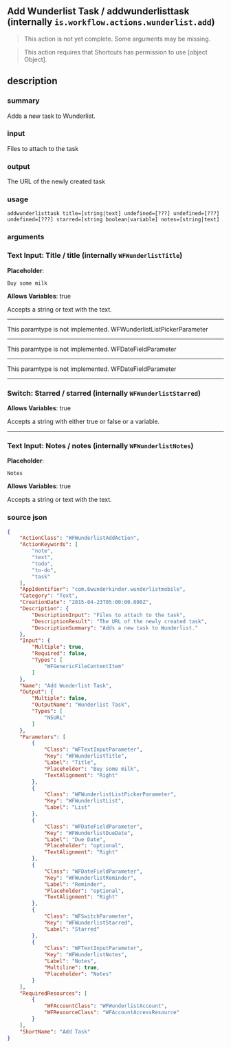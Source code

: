 
## Add Wunderlist Task / addwunderlisttask (internally `is.workflow.actions.wunderlist.add`)

> This action is not yet complete. Some arguments may be missing.


> This action requires that Shortcuts has permission to use [object Object].


## description
### summary
Adds a new task to Wunderlist.

### input
Files to attach to the task

### output
The URL of the newly created task

### usage
`addwunderlisttask title=[string|text] undefined=[???] undefined=[???] undefined=[???] starred=[string boolean|variable] notes=[string|text]`

### arguments
### Text Input: Title / title (internally `WFWunderlistTitle`)
**Placeholder**:
```
Buy some milk
```
**Allows Variables**: true



Accepts a string 
or text
with the text.

---

This paramtype is not implemented. WFWunderlistListPickerParameter

---

This paramtype is not implemented. WFDateFieldParameter

---

This paramtype is not implemented. WFDateFieldParameter

---

### Switch: Starred / starred (internally `WFWunderlistStarred`)
**Allows Variables**: true



Accepts a string with either true or false
or a variable.

---

### Text Input: Notes / notes (internally `WFWunderlistNotes`)
**Placeholder**:
```
Notes
```
**Allows Variables**: true



Accepts a string 
or text
with the text.

### source json

```json
{
	"ActionClass": "WFWunderlistAddAction",
	"ActionKeywords": [
		"note",
		"text",
		"todo",
		"to-do",
		"task"
	],
	"AppIdentifier": "com.6wunderkinder.wunderlistmobile",
	"Category": "Text",
	"CreationDate": "2015-04-23T05:00:00.000Z",
	"Description": {
		"DescriptionInput": "Files to attach to the task",
		"DescriptionResult": "The URL of the newly created task",
		"DescriptionSummary": "Adds a new task to Wunderlist."
	},
	"Input": {
		"Multiple": true,
		"Required": false,
		"Types": [
			"WFGenericFileContentItem"
		]
	},
	"Name": "Add Wunderlist Task",
	"Output": {
		"Multiple": false,
		"OutputName": "Wunderlist Task",
		"Types": [
			"NSURL"
		]
	},
	"Parameters": [
		{
			"Class": "WFTextInputParameter",
			"Key": "WFWunderlistTitle",
			"Label": "Title",
			"Placeholder": "Buy some milk",
			"TextAlignment": "Right"
		},
		{
			"Class": "WFWunderlistListPickerParameter",
			"Key": "WFWunderlistList",
			"Label": "List"
		},
		{
			"Class": "WFDateFieldParameter",
			"Key": "WFWunderlistDueDate",
			"Label": "Due Date",
			"Placeholder": "optional",
			"TextAlignment": "Right"
		},
		{
			"Class": "WFDateFieldParameter",
			"Key": "WFWunderlistReminder",
			"Label": "Reminder",
			"Placeholder": "optional",
			"TextAlignment": "Right"
		},
		{
			"Class": "WFSwitchParameter",
			"Key": "WFWunderlistStarred",
			"Label": "Starred"
		},
		{
			"Class": "WFTextInputParameter",
			"Key": "WFWunderlistNotes",
			"Label": "Notes",
			"Multiline": true,
			"Placeholder": "Notes"
		}
	],
	"RequiredResources": [
		{
			"WFAccountClass": "WFWunderlistAccount",
			"WFResourceClass": "WFAccountAccessResource"
		}
	],
	"ShortName": "Add Task"
}
```
